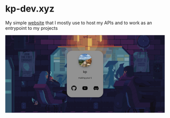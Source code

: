 # kp-dev.xyz
My simple [website](https://kp-dev.xyz) that I mostly use to host my APIs and to work as an entrypoint to my projects

<img src="./assets/page.png" alt="sample">
